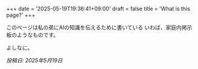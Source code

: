 +++
date = '2025-05-19T19:36:41+09:00'
draft = false
title = 'What is this page?'
+++

このページは私の弟にAIの知識を伝えるために書いている
いわば、家庭内掲示板のようなものです。

よしなに。

*投稿日: 2025年5月19日*